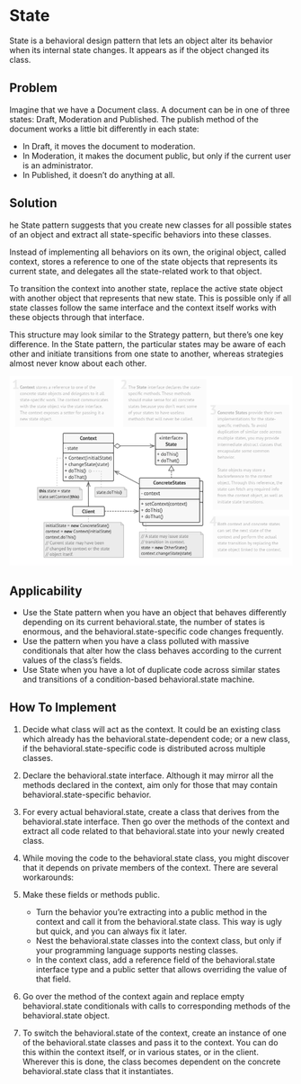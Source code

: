 # State
State is a behavioral design pattern that lets an object alter its behavior when its internal state changes. It appears as if the object changed its class.

## Problem
Imagine that we have a Document class. A document can be in one of three states: Draft, Moderation and Published. The publish method of the document works a little bit differently in each state:

* In Draft, it moves the document to moderation.
* In Moderation, it makes the document public, but only if the current user is an administrator.
* In Published, it doesn’t do anything at all.

## Solution
he State pattern suggests that you create new classes for all possible states of an object and extract all state-specific behaviors into these classes.

Instead of implementing all behaviors on its own, the original object, called context, stores a reference to one of the state objects that represents its current state, and delegates all the state-related work to that object.

To transition the context into another state, replace the active state object with another object that represents that new state. This is possible only if all state classes follow the same interface and the context itself works with these objects through that interface.

This structure may look similar to the Strategy pattern, but there’s one key difference. In the State pattern, the particular states may be aware of each other and initiate transitions from one state to another, whereas strategies almost never know about each other.

![img.png](img.png)

## Applicability
- Use the State pattern when you have an object that behaves differently depending on its current behavioral.state, the number of states is enormous, and the behavioral.state-specific code changes frequently.
- Use the pattern when you have a class polluted with massive conditionals that alter how the class behaves according to the current values of the class’s fields.
- Use State when you have a lot of duplicate code across similar states and transitions of a condition-based behavioral.state machine.

## How To Implement
1. Decide what class will act as the context. It could be an existing class which already has the behavioral.state-dependent code; or a new class, if the behavioral.state-specific code is distributed across multiple classes.

2. Declare the behavioral.state interface. Although it may mirror all the methods declared in the context, aim only for those that may contain behavioral.state-specific behavior.

3. For every actual behavioral.state, create a class that derives from the behavioral.state interface. Then go over the methods of the context and extract all code related to that behavioral.state into your newly created class.

4. While moving the code to the behavioral.state class, you might discover that it depends on private members of the context. There are several workarounds:

5. Make these fields or methods public. 
   * Turn the behavior you’re extracting into a public method in the context and call it from the behavioral.state class. This way is ugly but quick, and you can always fix it later. 
   * Nest the behavioral.state classes into the context class, but only if your programming language supports nesting classes. 
   * In the context class, add a reference field of the behavioral.state interface type and a public setter that allows overriding the value of that field.

6. Go over the method of the context again and replace empty behavioral.state conditionals with calls to corresponding methods of the behavioral.state object.

7. To switch the behavioral.state of the context, create an instance of one of the behavioral.state classes and pass it to the context. You can do this within the context itself, or in various states, or in the client. Wherever this is done, the class becomes dependent on the concrete behavioral.state class that it instantiates.